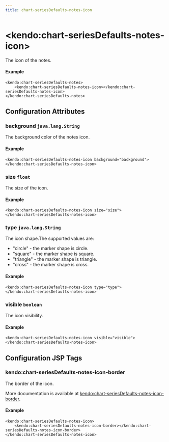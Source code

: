 ```yaml
---
title: chart-seriesDefaults-notes-icon
---
```


# \<kendo:chart-seriesDefaults-notes-icon\>

The icon of the notes.

#### Example
    <kendo:chart-seriesDefaults-notes>
        <kendo:chart-seriesDefaults-notes-icon></kendo:chart-seriesDefaults-notes-icon>
    </kendo:chart-seriesDefaults-notes>

## Configuration Attributes

### background `java.lang.String`

The background color of the notes icon.

#### Example
    <kendo:chart-seriesDefaults-notes-icon background="background">
    </kendo:chart-seriesDefaults-notes-icon>

### size `float`

The size of the icon.

#### Example
    <kendo:chart-seriesDefaults-notes-icon size="size">
    </kendo:chart-seriesDefaults-notes-icon>

### type `java.lang.String`

The icon shape.The supported values are:
* "circle" - the marker shape is circle.
* "square" - the marker shape is square.
* "triangle" - the marker shape is triangle.
* "cross" - the marker shape is cross.

#### Example
    <kendo:chart-seriesDefaults-notes-icon type="type">
    </kendo:chart-seriesDefaults-notes-icon>

### visible `boolean`

The icon visibility.

#### Example
    <kendo:chart-seriesDefaults-notes-icon visible="visible">
    </kendo:chart-seriesDefaults-notes-icon>


##  Configuration JSP Tags

### kendo:chart-seriesDefaults-notes-icon-border

The border of the icon.

More documentation is available at [kendo:chart-seriesDefaults-notes-icon-border](/kendo-ui/api/wrappers/jsp/chart/seriesdefaults-notes-icon-border).

#### Example

    <kendo:chart-seriesDefaults-notes-icon>
        <kendo:chart-seriesDefaults-notes-icon-border></kendo:chart-seriesDefaults-notes-icon-border>
    </kendo:chart-seriesDefaults-notes-icon>

